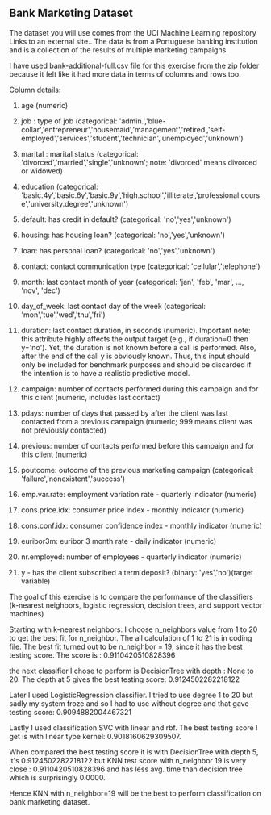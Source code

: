## Bank Marketing Dataset

The dataset you will use comes from the UCI Machine Learning repository Links to an external site.. The data is from a Portuguese banking institution and is a collection of the results of multiple marketing campaigns. 

I have used bank-additional-full.csv file for this exercise from the zip folder because it felt like it had more data in terms of columns and rows too.

Column details:
1. age (numeric)
2. job : type of job (categorical: 'admin.','blue-collar','entrepreneur','housemaid','management','retired','self-employed','services','student','technician','unemployed','unknown')
3. marital : marital status (categorical: 'divorced','married','single','unknown'; note: 'divorced' means divorced or widowed)
4. education (categorical: 'basic.4y','basic.6y','basic.9y','high.school','illiterate','professional.course','university.degree','unknown')
5. default: has credit in default? (categorical: 'no','yes','unknown')

6. housing: has housing loan? (categorical: 'no','yes','unknown')

7. loan: has personal loan? (categorical: 'no','yes','unknown')

8. contact: contact communication type (categorical: 'cellular','telephone')

9. month: last contact month of year (categorical: 'jan', 'feb', 'mar', ..., 'nov', 'dec')

10. day_of_week: last contact day of the week (categorical: 'mon','tue','wed','thu','fri')

11. duration: last contact duration, in seconds (numeric). Important note: this attribute highly affects the output target (e.g., if duration=0 then y='no'). Yet, the duration is not known before a call is performed. Also, after the end of the call y is obviously known. Thus, this input should only be included for benchmark purposes and should be discarded if the intention is to have a realistic predictive model.

12. campaign: number of contacts performed during this campaign and for this client (numeric, includes last contact)

13. pdays: number of days that passed by after the client was last contacted from a previous campaign (numeric; 999 means client was not previously contacted)

14. previous: number of contacts performed before this campaign and for this client (numeric)

15. poutcome: outcome of the previous marketing campaign (categorical: 'failure','nonexistent','success')

16. emp.var.rate: employment variation rate - quarterly indicator (numeric)

17. cons.price.idx: consumer price index - monthly indicator (numeric)
18. cons.conf.idx: consumer confidence index - monthly indicator (numeric)
19. euribor3m: euribor 3 month rate - daily indicator (numeric)
20. nr.employed: number of employees - quarterly indicator (numeric)

21. y - has the client subscribed a term deposit? (binary: 'yes','no')(target variable)

The goal of this exercise is to compare the performance of the classifiers (k-nearest neighbors, logistic regression, decision trees, and support vector machines)

Starting with k-nearest neighbors:
I choose n_neighbors value from 1 to 20 to get the best fit for n_neighbor. The all calculation of 1 to 21 is in coding file. The best fit turned out to be n_neighbor = 19, since it has the best testing score. The score is : 0.9110420510828396

the next classifier I chose to perform is DecisionTree with depth : None to 20. The depth at 5 gives the best testing score: 0.9124502282218122

Later I used LogisticRegression classifier. I tried to use degree 1 to 20 but sadly my system froze and so I had to use without degree and that gave testing score: 0.9094882004467321 

Lastly I used classification SVC with linear and rbf. The best testing score I get is with linear type kernel: 0.9018160629309507. 

When compared the best testing score it is with DecisionTree with depth 5, it's 0.9124502282218122 but KNN test score with n_neighbor 19 is very close : 0.9110420510828396 and has less avg. time than decision tree which is surprisingly 0.0000.

Hence KNN with n_neighbor=19 will be the best to perform classification on bank marketing dataset.
